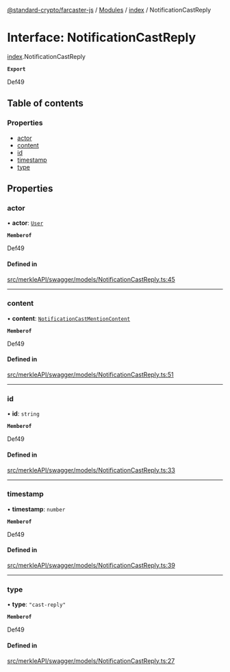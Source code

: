 [@standard-crypto/farcaster-js](../README.md) / [Modules](../modules.md) / [index](../modules/index.md) / NotificationCastReply

# Interface: NotificationCastReply

[index](../modules/index.md).NotificationCastReply

**`Export`**

Def49

## Table of contents

### Properties

- [actor](index.NotificationCastReply.md#actor)
- [content](index.NotificationCastReply.md#content)
- [id](index.NotificationCastReply.md#id)
- [timestamp](index.NotificationCastReply.md#timestamp)
- [type](index.NotificationCastReply.md#type)

## Properties

### actor

• **actor**: [`User`](index.User.md)

**`Memberof`**

Def49

#### Defined in

[src/merkleAPI/swagger/models/NotificationCastReply.ts:45](https://github.com/standard-crypto/farcaster-js/blob/main/src/merkleAPI/swagger/models/NotificationCastReply.ts#L45)

___

### content

• **content**: [`NotificationCastMentionContent`](index.NotificationCastMentionContent.md)

**`Memberof`**

Def49

#### Defined in

[src/merkleAPI/swagger/models/NotificationCastReply.ts:51](https://github.com/standard-crypto/farcaster-js/blob/main/src/merkleAPI/swagger/models/NotificationCastReply.ts#L51)

___

### id

• **id**: `string`

**`Memberof`**

Def49

#### Defined in

[src/merkleAPI/swagger/models/NotificationCastReply.ts:33](https://github.com/standard-crypto/farcaster-js/blob/main/src/merkleAPI/swagger/models/NotificationCastReply.ts#L33)

___

### timestamp

• **timestamp**: `number`

**`Memberof`**

Def49

#### Defined in

[src/merkleAPI/swagger/models/NotificationCastReply.ts:39](https://github.com/standard-crypto/farcaster-js/blob/main/src/merkleAPI/swagger/models/NotificationCastReply.ts#L39)

___

### type

• **type**: ``"cast-reply"``

**`Memberof`**

Def49

#### Defined in

[src/merkleAPI/swagger/models/NotificationCastReply.ts:27](https://github.com/standard-crypto/farcaster-js/blob/main/src/merkleAPI/swagger/models/NotificationCastReply.ts#L27)
